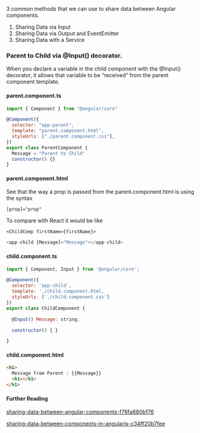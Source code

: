 3 common methods that we can use to share data between Angular components.

1. Sharing Data via Input
2. Sharing Data via Output and EventEmitter
3. Sharing Data with a Service

### Parent to Child via @Input() decorator.

When you declare a variable in the child component with the @Input() decorator, it allows that variable to be “received” from the parent component template.

#### parent.component.ts

```js
import { Component } from "@angular/core"

@Component({
  selector: "app-parent",
  template: "parent.component.html",
  styleUrls: ["./parent.component.css"],
})
export class ParentComponent {
  Message = "Parent to Child"
  constructor() {}
}
```

#### parent.component.html

See that the way a prop is passed from the parent.component.html is using the syntax

`[prop]="prop"`

To compare with React it would be like

`<ChildComp firstName={firstName}>`

```js
<app-child [Message]="Message"></app-child>

```

#### child.component.ts

```js
import { Component, Input } from '@angular/core';

@Component({
  selector: 'app-child',
  template: './child.component.html,
  styleUrls: ['./child.component.css']
})
export class ChildComponent {

  @Input() Message: string;

  constructor() { }

}

```

#### child.component.html

```html
<h1>
  Message from Parent : {{Message}}
  <h1></h1>
</h1>
```

#### Further Reading

[sharing-data-between-angular-components-f76fa680bf76](https://medium.com/@chameeradulanga87/sharing-data-between-angular-components-f76fa680bf76)

[sharing-data-between-components-in-angularjs-c34ff20b7fee](https://medium.com/@onejohi/sharing-data-between-components-in-angularjs-c34ff20b7fee)
